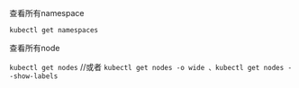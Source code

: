 查看所有namespace

`kubectl get namespaces`


查看所有node

`kubectl get nodes` //或者 `kubectl get nodes -o wide 、kubectl get nodes --show-labels`
